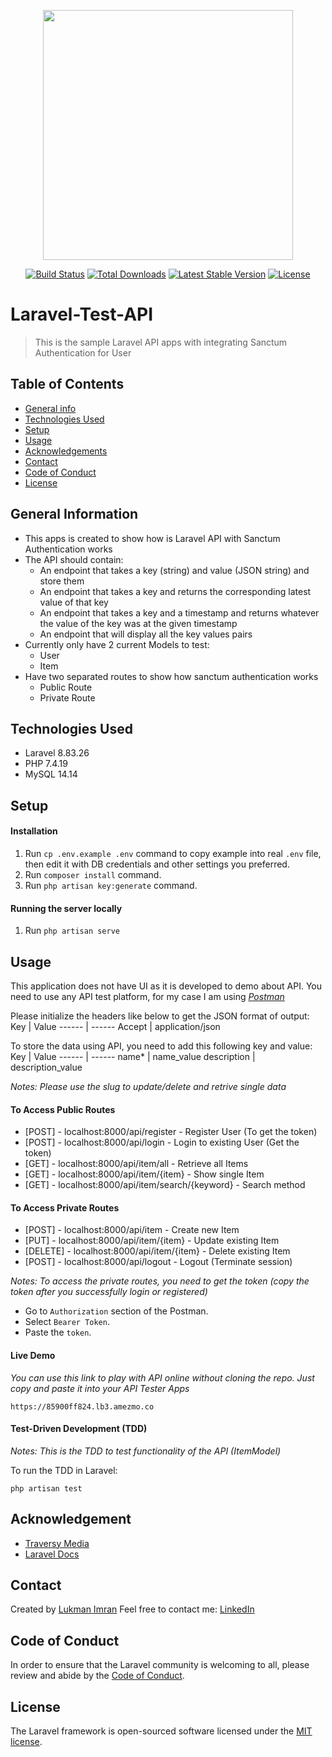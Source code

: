 <p align="center"><a href="https://laravel.com" target="_blank"><img src="https://raw.githubusercontent.com/laravel/art/master/logo-lockup/5%20SVG/2%20CMYK/1%20Full%20Color/laravel-logolockup-cmyk-red.svg" width="400"></a></p>

<p align="center">
<a href="https://travis-ci.org/laravel/framework"><img src="https://travis-ci.org/laravel/framework.svg" alt="Build Status"></a>
<a href="https://packagist.org/packages/laravel/framework"><img src="https://img.shields.io/packagist/dt/laravel/framework" alt="Total Downloads"></a>
<a href="https://packagist.org/packages/laravel/framework"><img src="https://img.shields.io/packagist/v/laravel/framework" alt="Latest Stable Version"></a>
<a href="https://packagist.org/packages/laravel/framework"><img src="https://img.shields.io/packagist/l/laravel/framework" alt="License"></a>
</p>

# Laravel-Test-API
> This is the sample Laravel API apps with integrating Sanctum Authentication for User

## Table of Contents
* [General info](#general-information)
* [Technologies Used](#technologies-used)
* [Setup](#setup)
* [Usage](#usage)
* [Acknowledgements](#acknowledgements)
* [Contact](#contact)
* [Code of Conduct](#code-of-conduct)
* [License](#license)

## General Information
- This apps is created to show how is Laravel API with Sanctum Authentication works
- The API should contain:
  - An endpoint that takes a key (string) and value (JSON string) and store them
  - An endpoint that takes a key and returns the corresponding latest value of that key
  - An endpoint that takes a key and a timestamp and returns whatever the value of the key was at the given timestamp
  - An endpoint that will display all the key values pairs
- Currently only have 2 current Models to test:
  - User
  - Item
- Have two separated routes to show how sanctum authentication works
  - Public Route
  - Private Route

## Technologies Used
- Laravel 8.83.26
- PHP 7.4.19
- MySQL 14.14

## Setup
#### Installation
1. Run `cp .env.example .env` command to copy example into real `.env` file, then edit it with DB credentials and other settings you preferred.
2. Run `composer install` command.
3. Run `php artisan key:generate` command.

#### Running the server locally
1. Run `php artisan serve`

## Usage
This application does not have UI as it is developed to demo about API. You need to use any API test platform, for my case I am using [_Postman_](https://www.postman.com/)

Please initialize the headers like below to get the JSON format of output:
Key     | Value
------  | ------
Accept  | application/json

To store the data using API, you need to add this following key and value:
Key         |   Value
------      |   ------
name*       |   name_value
description |   description_value

_Notes: Please use the slug to update/delete and retrive single data_
#### To Access Public Routes
- [POST] - localhost:8000/api/register - Register User (To get the token)
- [POST] - localhost:8000/api/login - Login to existing User (Get the token)
- [GET]  - localhost:8000/api/item/all - Retrieve all Items
- [GET]  - localhost:8000/api/item/{item} - Show single Item
- [GET]  - localhost:8000/api/item/search/{keyword} - Search method

#### To Access Private Routes
- [POST]    - localhost:8000/api/item - Create new Item
- [PUT]     - localhost:8000/api/item/{item} - Update existing Item
- [DELETE]  - localhost:8000/api/item/{item} - Delete existing Item
- [POST]    - localhost:8000/api/logout - Logout (Terminate session)

_Notes: To access the private routes, you need to get the token (copy the token after you successfully login or registered)_

- Go to `Authorization` section of the Postman.
- Select `Bearer Token`.
- Paste the `token`.

#### Live Demo
_You can use this link to play with API online without cloning the repo. Just copy and paste it into your API Tester Apps_

```
https://85900ff824.lb3.amezmo.co
```

#### Test-Driven Development (TDD)
_Notes: This is the TDD to test functionality of the API (ItemModel)_

To run the TDD in Laravel:
```
php artisan test
```

## Acknowledgement
- [Traversy Media](https://www.youtube.com/@TraversyMedia)
- [Laravel Docs](https://laravel.com/docs/8.x/sanctum#main-content)

## Contact
Created by [Lukman Imran](https://github.com/arlharis)
Feel free to contact me:
[LinkedIn](https://www.linkedin.com/in/arlharis/)

## Code of Conduct

In order to ensure that the Laravel community is welcoming to all, please review and abide by the [Code of Conduct](https://laravel.com/docs/contributions#code-of-conduct).

## License

The Laravel framework is open-sourced software licensed under the [MIT license](https://opensource.org/licenses/MIT).
